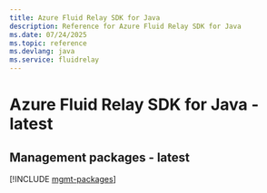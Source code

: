 ```yaml
---
title: Azure Fluid Relay SDK for Java
description: Reference for Azure Fluid Relay SDK for Java
ms.date: 07/24/2025
ms.topic: reference
ms.devlang: java
ms.service: fluidrelay
---
```

# Azure Fluid Relay SDK for Java - latest

## Management packages - latest
[!INCLUDE [mgmt-packages](fluid-relay-mgmt-index.md)]
